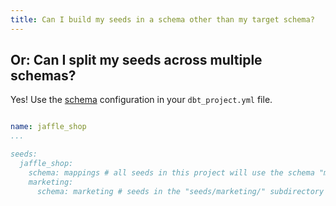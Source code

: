 ```yaml
---
title: Can I build my seeds in a schema other than my target schema?
---
```

## Or: Can I split my seeds across multiple schemas?

Yes! Use the [schema](reference/resource-configs/schema.md) configuration in your `dbt_project.yml` file.

<File name='dbt_project.yml'>

```yml

name: jaffle_shop
...

seeds:
  jaffle_shop:
    schema: mappings # all seeds in this project will use the schema "mappings" by default
    marketing:
      schema: marketing # seeds in the "seeds/marketing/" subdirectory will use the schema "marketing"
```

</File>
